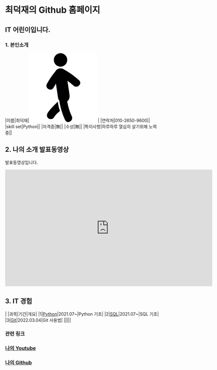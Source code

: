 # 최덕재의 Github 홈페이지
## IT 어린이입니다.

### 1. 본인소개

|이름|최덕재|<img src="image.png"/>|
|연락처|010-2650-9600||
|skill set|Python||
|자격증|無||
|수상|無||
|특이사항|하루하루 열심히 살기위해 노력중||

## 2. 나의 소개 발표동영상
발표동영상입니다.
<iframe width="678" height="381" src="https://www.youtube.com/embed/KUbjOWGh_Kw" title="YouTube video player" frameborder="0" allow="accelerometer; autoplay; clipboard-write; encrypted-media; gyroscope; picture-in-picture" allowfullscreen></iframe>

## 3. IT 경험

| |과목|기간|개요|
|1|[Python](https://cdj6995.github.io)|2021.07~|Python 기초|
|2|[SQL](https://cdj6995.github.io)|2021.07~|SQL 기초|
|3|[Git](https://youtu.be/A4ILjC92ieE)|2022.03.04|Git 사용법|
|||||


### 관련 링크
### [나의 Youtube](https://www.youtube.com/channel/UCanptAc5IHwvlhn61qxP4pw)
### [나의 Github](https://github.com/cdj6995)
